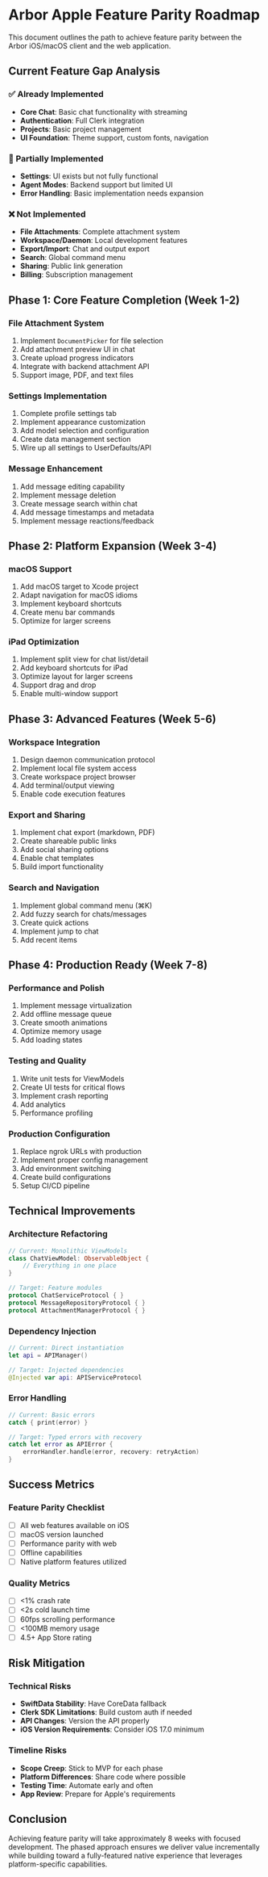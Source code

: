 # Arbor Apple Feature Parity Roadmap

This document outlines the path to achieve feature parity between the Arbor iOS/macOS client and the web application.

## Current Feature Gap Analysis

### ✅ Already Implemented
- **Core Chat**: Basic chat functionality with streaming
- **Authentication**: Full Clerk integration 
- **Projects**: Basic project management
- **UI Foundation**: Theme support, custom fonts, navigation

### 🚧 Partially Implemented
- **Settings**: UI exists but not fully functional
- **Agent Modes**: Backend support but limited UI
- **Error Handling**: Basic implementation needs expansion

### ❌ Not Implemented
- **File Attachments**: Complete attachment system
- **Workspace/Daemon**: Local development features
- **Export/Import**: Chat and output export
- **Search**: Global command menu
- **Sharing**: Public link generation
- **Billing**: Subscription management

## Phase 1: Core Feature Completion (Week 1-2)

### File Attachment System
1. Implement `DocumentPicker` for file selection
2. Add attachment preview UI in chat
3. Create upload progress indicators
4. Integrate with backend attachment API
5. Support image, PDF, and text files

### Settings Implementation
1. Complete profile settings tab
2. Implement appearance customization
3. Add model selection and configuration
4. Create data management section
5. Wire up all settings to UserDefaults/API

### Message Enhancement
1. Add message editing capability
2. Implement message deletion
3. Create message search within chat
4. Add message timestamps and metadata
5. Implement message reactions/feedback

## Phase 2: Platform Expansion (Week 3-4)

### macOS Support
1. Add macOS target to Xcode project
2. Adapt navigation for macOS idioms
3. Implement keyboard shortcuts
4. Create menu bar commands
5. Optimize for larger screens

### iPad Optimization
1. Implement split view for chat list/detail
2. Add keyboard shortcuts for iPad
3. Optimize layout for larger screens
4. Support drag and drop
5. Enable multi-window support

## Phase 3: Advanced Features (Week 5-6)

### Workspace Integration
1. Design daemon communication protocol
2. Implement local file system access
3. Create workspace project browser
4. Add terminal/output viewing
5. Enable code execution features

### Export and Sharing
1. Implement chat export (markdown, PDF)
2. Create shareable public links
3. Add social sharing options
4. Enable chat templates
5. Build import functionality

### Search and Navigation
1. Implement global command menu (⌘K)
2. Add fuzzy search for chats/messages
3. Create quick actions
4. Implement jump to chat
5. Add recent items

## Phase 4: Production Ready (Week 7-8)

### Performance and Polish
1. Implement message virtualization
2. Add offline message queue
3. Create smooth animations
4. Optimize memory usage
5. Add loading states

### Testing and Quality
1. Write unit tests for ViewModels
2. Create UI tests for critical flows
3. Implement crash reporting
4. Add analytics
5. Performance profiling

### Production Configuration
1. Replace ngrok URLs with production
2. Implement proper config management
3. Add environment switching
4. Create build configurations
5. Setup CI/CD pipeline

## Technical Improvements

### Architecture Refactoring
```swift
// Current: Monolithic ViewModels
class ChatViewModel: ObservableObject {
    // Everything in one place
}

// Target: Feature modules
protocol ChatServiceProtocol { }
protocol MessageRepositoryProtocol { }
protocol AttachmentManagerProtocol { }
```

### Dependency Injection
```swift
// Current: Direct instantiation
let api = APIManager()

// Target: Injected dependencies
@Injected var api: APIServiceProtocol
```

### Error Handling
```swift
// Current: Basic errors
catch { print(error) }

// Target: Typed errors with recovery
catch let error as APIError {
    errorHandler.handle(error, recovery: retryAction)
}
```

## Success Metrics

### Feature Parity Checklist
- [ ] All web features available on iOS
- [ ] macOS version launched
- [ ] Performance parity with web
- [ ] Offline capabilities
- [ ] Native platform features utilized

### Quality Metrics
- [ ] <1% crash rate
- [ ] <2s cold launch time
- [ ] 60fps scrolling performance
- [ ] <100MB memory usage
- [ ] 4.5+ App Store rating

## Risk Mitigation

### Technical Risks
- **SwiftData Stability**: Have CoreData fallback
- **Clerk SDK Limitations**: Build custom auth if needed
- **API Changes**: Version the API properly
- **iOS Version Requirements**: Consider iOS 17.0 minimum

### Timeline Risks
- **Scope Creep**: Stick to MVP for each phase
- **Platform Differences**: Share code where possible
- **Testing Time**: Automate early and often
- **App Review**: Prepare for Apple's requirements

## Conclusion

Achieving feature parity will take approximately 8 weeks with focused development. The phased approach ensures we deliver value incrementally while building toward a fully-featured native experience that leverages platform-specific capabilities.